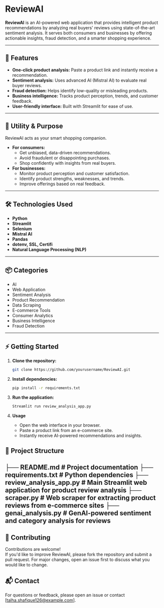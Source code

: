 # ReviewAI

**ReviewAI** is an AI-powered web application that provides intelligent product recommendations by analyzing real buyers' reviews using state-of-the-art sentiment analysis. It serves both consumers and businesses by offering actionable insights, fraud detection, and a smarter shopping experience.

---

## 🚀 Features

- **One-click product analysis:** Paste a product link and instantly receive a recommendation.
- **Sentiment analysis:** Uses advanced AI (Mistral AI) to evaluate real buyer reviews.
- **Fraud detection:** Helps identify low-quality or misleading products.
- **Business intelligence:** Tracks product perception, trends, and customer feedback.
- **User-friendly interface:** Built with Streamlit for ease of use.

---

## 🛒 Utility & Purpose

ReviewAI acts as your smart shopping companion.  
- **For consumers:**  
  - Get unbiased, data-driven recommendations.
  - Avoid fraudulent or disappointing purchases.
  - Shop confidently with insights from real buyers.
- **For businesses:**  
  - Monitor product perception and customer satisfaction.
  - Identify product strengths, weaknesses, and trends.
  - Improve offerings based on real feedback.

---

## 🛠️ Technologies Used

- **Python**
- **Streamlit**
- **Selenium**
- **Mistral AI**
- **Pandas**
- **dotenv, SSL, Certifi**
- **Natural Language Processing (NLP)**

---

## 📦 Categories

- AI
- Web Application
- Sentiment Analysis
- Product Recommendation
- Data Scraping
- E-commerce Tools
- Consumer Analytics
- Business Intelligence
- Fraud Detection

---

## ⚡ Getting Started

1. **Clone the repository:**
   ```bash
   git clone https://github.com/yourusername/ReviewAI.git
   ```

2. **Install dependencies:**
   ```bash
   pip install -r requirements.txt
   
3. **Run the application:**
   ```bash
   Streamlit run review_analysis_app.py

4. **Usage**
   - Open the web interface in your browser.
   - Paste a product link from an e-commerce site.
   - Instantly receive AI-powered recommendations and insights.

## 📂 Project Structure

├── README.md               # Project documentation
├── requirements.txt        # Python dependencies
├── review_analysis_app.py  # Main Streamlit web application for product review analysis
├── scraper.py              # Web scraper for extracting product reviews from e-commerce sites
├── genai_analysis.py       # GenAI-powered sentiment and category analysis for reviews
---

## 🤝 Contributing

Contributions are welcome!  
If you'd like to improve ReviewAI, please fork the repository and submit a pull request. For major changes, open an issue first to discuss what you would like to change.

## 📬 Contact

For questions or feedback, please open an issue or contact [talha.shafique126@example.com].

